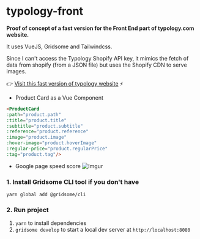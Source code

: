 # typology-front

**Proof of concept of a fast version for the Front End part of typology.com website.**

It uses VueJS, Gridsome and Tailwindcss.

Since I can't access the Typology Shopify API key, it mimics the fetch of data from shopify (from a JSON file) but uses the Shopify CDN to serve images.

👉 [Visit this fast version of typology website](https://qntndev.github.io/typology-front/) ⚡️

* Product Card as a Vue Component
```html
<ProductCard
:path="product.path"
:title="product.title"
:subtitle="product.subtitle"
:reference="product.reference"
:image="product.image"
:hover-image="product.hoverImage"
:regular-price="product.regularPrice"
:tag="product.tag"/>
```

* Google page speed score
![Imgur](https://i.imgur.com/rQxeS5L.png)

### 1. Install Gridsome CLI tool if you don't have

`yarn global add @gridsome/cli`

### 2. Run project

1. `yarn` to install dependencies
2. `gridsome develop` to start a local dev server at `http://localhost:8080`
